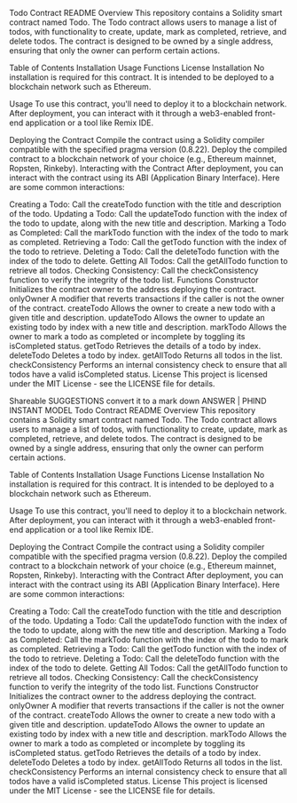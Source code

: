 Todo Contract README
Overview
This repository contains a Solidity smart contract named Todo. The Todo contract allows users to manage a list of todos, with functionality to create, update, mark as completed, retrieve, and delete todos. The contract is designed to be owned by a single address, ensuring that only the owner can perform certain actions.

Table of Contents
Installation
Usage
Functions
License
Installation
No installation is required for this contract. It is intended to be deployed to a blockchain network such as Ethereum.

Usage
To use this contract, you'll need to deploy it to a blockchain network. After deployment, you can interact with it through a web3-enabled front-end application or a tool like Remix IDE.

Deploying the Contract
Compile the contract using a Solidity compiler compatible with the specified pragma version (0.8.22).
Deploy the compiled contract to a blockchain network of your choice (e.g., Ethereum mainnet, Ropsten, Rinkeby).
Interacting with the Contract
After deployment, you can interact with the contract using its ABI (Application Binary Interface). Here are some common interactions:

Creating a Todo: Call the createTodo function with the title and description of the todo.
Updating a Todo: Call the updateTodo function with the index of the todo to update, along with the new title and description.
Marking a Todo as Completed: Call the markTodo function with the index of the todo to mark as completed.
Retrieving a Todo: Call the getTodo function with the index of the todo to retrieve.
Deleting a Todo: Call the deleteTodo function with the index of the todo to delete.
Getting All Todos: Call the getAllTodo function to retrieve all todos.
Checking Consistency: Call the checkConsistency function to verify the integrity of the todo list.
Functions
Constructor
Initializes the contract owner to the address deploying the contract.
onlyOwner
A modifier that reverts transactions if the caller is not the owner of the contract.
createTodo
Allows the owner to create a new todo with a given title and description.
updateTodo
Allows the owner to update an existing todo by index with a new title and description.
markTodo
Allows the owner to mark a todo as completed or incomplete by toggling its isCompleted status.
getTodo
Retrieves the details of a todo by index.
deleteTodo
Deletes a todo by index.
getAllTodo
Returns all todos in the list.
checkConsistency
Performs an internal consistency check to ensure that all todos have a valid isCompleted status.
License
This project is licensed under the MIT License - see the LICENSE file for details.

Shareable
SUGGESTIONS
convert it to a mark down
ANSWER | PHIND INSTANT MODEL
Todo Contract README
Overview
This repository contains a Solidity smart contract named Todo. The Todo contract allows users to manage a list of todos, with functionality to create, update, mark as completed, retrieve, and delete todos. The contract is designed to be owned by a single address, ensuring that only the owner can perform certain actions.

Table of Contents
Installation
Usage
Functions
License
Installation
No installation is required for this contract. It is intended to be deployed to a blockchain network such as Ethereum.

Usage
To use this contract, you'll need to deploy it to a blockchain network. After deployment, you can interact with it through a web3-enabled front-end application or a tool like Remix IDE.

Deploying the Contract
Compile the contract using a Solidity compiler compatible with the specified pragma version (0.8.22).
Deploy the compiled contract to a blockchain network of your choice (e.g., Ethereum mainnet, Ropsten, Rinkeby).
Interacting with the Contract
After deployment, you can interact with the contract using its ABI (Application Binary Interface). Here are some common interactions:

Creating a Todo: Call the createTodo function with the title and description of the todo.
Updating a Todo: Call the updateTodo function with the index of the todo to update, along with the new title and description.
Marking a Todo as Completed: Call the markTodo function with the index of the todo to mark as completed.
Retrieving a Todo: Call the getTodo function with the index of the todo to retrieve.
Deleting a Todo: Call the deleteTodo function with the index of the todo to delete.
Getting All Todos: Call the getAllTodo function to retrieve all todos.
Checking Consistency: Call the checkConsistency function to verify the integrity of the todo list.
Functions
Constructor
Initializes the contract owner to the address deploying the contract.
onlyOwner
A modifier that reverts transactions if the caller is not the owner of the contract.
createTodo
Allows the owner to create a new todo with a given title and description.
updateTodo
Allows the owner to update an existing todo by index with a new title and description.
markTodo
Allows the owner to mark a todo as completed or incomplete by toggling its isCompleted status.
getTodo
Retrieves the details of a todo by index.
deleteTodo
Deletes a todo by index.
getAllTodo
Returns all todos in the list.
checkConsistency
Performs an internal consistency check to ensure that all todos have a valid isCompleted status.
License
This project is licensed under the MIT License - see the LICENSE file for details.
